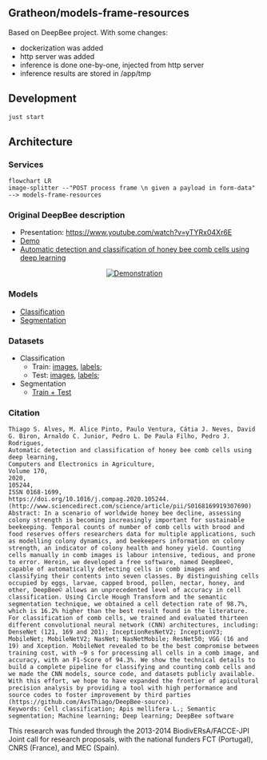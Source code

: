 ## Gratheon/models-frame-resources

Based on DeepBee project. With some changes:

- dockerization was added
- http server was added
- inference is done one-by-one, injected from http server
- inference results are stored in /app/tmp

## Development

```bash
just start
```

## Architecture

### Services

```mermaid
flowchart LR
image-splitter --"POST process frame \n given a payload in form-data" --> models-frame-resources

```

### Original DeepBee description

- Presentation: https://www.youtube.com/watch?v=yTYRx04Xr6E
- [Demo](https://www.youtube.com/watch?v=W47sMDIS9zc)
- [Automatic detection and classification of honey bee comb cells using deep learning](https://www.sciencedirect.com/science/article/pii/S0168169919307690)

<div align="center">
  <a href="https://www.youtube.com/watch?v=W47sMDIS9zc"><img src="https://lh3.googleusercontent.com/z17lX9VJWNzTOWUbfbvJckXuMEY6VzJ8D79BpBXXTdQSIOgaiWDDJh5jKDtMocAcaGNOZWrTbEAoCYGxLvOVZnm7TbiqdsAjoBzBhY3xPGGuKIlPk6HetKIoziAS5uYFziDH2OplNdY" alt="Demonstration"></a>
</div>

### Models

- [Classification](https://github.com/AvsThiago/DeepBee-source/tree/release-0.1/src/DeepBee/software/model)
- [Segmentation](https://github.com/AvsThiago/DeepBee-source/tree/release-0.1/src/DeepBee/software/model)

### Datasets

- Classification
  - Train: [images](https://github.com/AvsThiago/DeepBee-source/tree/release-0.1/src/data), [labels](https://github.com/AvsThiago/DeepBee-source/tree/release-0.1/src/data/resources);
  - Test: [images](https://github.com/AvsThiago/DeepBee-source/tree/release-0.1/src/data/resources), [labels](https://github.com/AvsThiago/DeepBee-source/tree/release-0.1/src/data/resources);
- Segmentation
  - [Train + Test](https://data.mendeley.com/datasets/db35fj73x5/1)

### Citation

```
Thiago S. Alves, M. Alice Pinto, Paulo Ventura, Cátia J. Neves, David G. Biron, Arnaldo C. Junior, Pedro L. De Paula Filho, Pedro J. Rodrigues,
Automatic detection and classification of honey bee comb cells using deep learning,
Computers and Electronics in Agriculture,
Volume 170,
2020,
105244,
ISSN 0168-1699,
https://doi.org/10.1016/j.compag.2020.105244.
(http://www.sciencedirect.com/science/article/pii/S0168169919307690)
Abstract: In a scenario of worldwide honey bee decline, assessing colony strength is becoming increasingly important for sustainable beekeeping. Temporal counts of number of comb cells with brood and food reserves offers researchers data for multiple applications, such as modelling colony dynamics, and beekeepers information on colony strength, an indicator of colony health and honey yield. Counting cells manually in comb images is labour intensive, tedious, and prone to error. Herein, we developed a free software, named DeepBee©, capable of automatically detecting cells in comb images and classifying their contents into seven classes. By distinguishing cells occupied by eggs, larvae, capped brood, pollen, nectar, honey, and other, DeepBee© allows an unprecedented level of accuracy in cell classification. Using Circle Hough Transform and the semantic segmentation technique, we obtained a cell detection rate of 98.7%, which is 16.2% higher than the best result found in the literature. For classification of comb cells, we trained and evaluated thirteen different convolutional neural network (CNN) architectures, including: DenseNet (121, 169 and 201); InceptionResNetV2; InceptionV3; MobileNet; MobileNetV2; NasNet; NasNetMobile; ResNet50; VGG (16 and 19) and Xception. MobileNet revealed to be the best compromise between training cost, with ~9 s for processing all cells in a comb image, and accuracy, with an F1-Score of 94.3%. We show the technical details to build a complete pipeline for classifying and counting comb cells and we made the CNN models, source code, and datasets publicly available. With this effort, we hope to have expanded the frontier of apicultural precision analysis by providing a tool with high performance and source codes to foster improvement by third parties (https://github.com/AvsThiago/DeepBee-source).
Keywords: Cell classification; Apis mellifera L.; Semantic segmentation; Machine learning; Deep learning; DeepBee software

```

This research was funded through the 2013-2014 BiodivERsA/FACCE-JPI Joint call for research proposals, with the national funders FCT (Portugal), CNRS (France), and MEC (Spain).
